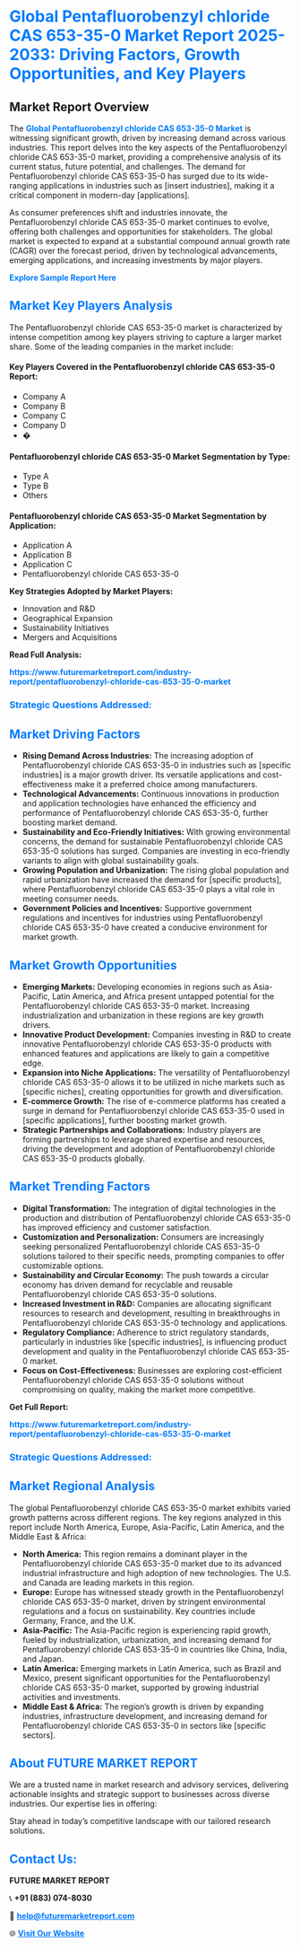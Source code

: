 <h1 style="color: #007BFF;">Global Pentafluorobenzyl chloride CAS 653-35-0 Market Report 2025-2033: Driving Factors, Growth Opportunities, and Key Players</h1>

<section id="overview">
<h2>Market Report Overview</h2>
<p>The <a href="https://www.futuremarketreport.com/industry-report/pentafluorobenzyl-chloride-cas-653-35-0-market" style="color: #007BFF; text-decoration: none;"><strong>Global Pentafluorobenzyl chloride CAS 653-35-0 Market</strong></a> is witnessing significant growth, driven by increasing demand across various industries. This report delves into the key aspects of the Pentafluorobenzyl chloride CAS 653-35-0 market, providing a comprehensive analysis of its current status, future potential, and challenges. The demand for Pentafluorobenzyl chloride CAS 653-35-0 has surged due to its wide-ranging applications in industries such as [insert industries], making it a critical component in modern-day [applications].</p>
<p>As consumer preferences shift and industries innovate, the Pentafluorobenzyl chloride CAS 653-35-0 market continues to evolve, offering both challenges and opportunities for stakeholders. The global market is expected to expand at a substantial compound annual growth rate (CAGR) over the forecast period, driven by technological advancements, emerging applications, and increasing investments by major players.</p>
</section>

<section id="overview">
<p><a href="https://www.futuremarketreport.com/request-sample/reportId=113145" style="color: #007BFF; text-decoration: none;"><strong>Explore Sample Report Here</strong></a></p>
</section>

<section id="key-players">
<h2 style="color: #007BFF;">Market Key Players Analysis</h2>
<p>The Pentafluorobenzyl chloride CAS 653-35-0 market is characterized by intense competition among key players striving to capture a larger market share. Some of the leading companies in the market include:</p>
<h4>Key Players Covered in the Pentafluorobenzyl chloride CAS 653-35-0 Report:</h4>
<ul><li>Company A</li><li>Company B</li><li>Company C</li><li>Company D</li><li>�</li></ul>
<h4>Pentafluorobenzyl chloride CAS 653-35-0 Market Segmentation by Type:</h4>
<ul><li>Type A</li><li>Type B</li><li>Others</li></ul>

<h4>Pentafluorobenzyl chloride CAS 653-35-0 Market Segmentation by Application:</h4>
<ul><li>Application A</li><li>Application B</li><li>Application C</li><li>Pentafluorobenzyl chloride CAS 653-35-0</li></ul>
<p><strong>Key Strategies Adopted by Market Players:</strong></p>
<ul>
<li>Innovation and R&D</li>
<li>Geographical Expansion</li>
<li>Sustainability Initiatives</li>
<li>Mergers and Acquisitions</li>
</ul>
</section>

<section>
<p><strong>Read Full Analysis: </strong></p><a href="https://www.futuremarketreport.com/industry-report/pentafluorobenzyl-chloride-cas-653-35-0-market" style="color: #007BFF; text-decoration: none;"><strong>https://www.futuremarketreport.com/industry-report/pentafluorobenzyl-chloride-cas-653-35-0-market</strong></a>
<h3 style="color: #007BFF;">Strategic Questions Addressed:</h3>
</section>

<section id="driving-factors">
<h2 style="color: #007BFF;">Market Driving Factors</h2>
<ul>
<li><strong>Rising Demand Across Industries:</strong> The increasing adoption of Pentafluorobenzyl chloride CAS 653-35-0 in industries such as [specific industries] is a major growth driver. Its versatile applications and cost-effectiveness make it a preferred choice among manufacturers.</li>
<li><strong>Technological Advancements:</strong> Continuous innovations in production and application technologies have enhanced the efficiency and performance of Pentafluorobenzyl chloride CAS 653-35-0, further boosting market demand.</li>
<li><strong>Sustainability and Eco-Friendly Initiatives:</strong> With growing environmental concerns, the demand for sustainable Pentafluorobenzyl chloride CAS 653-35-0 solutions has surged. Companies are investing in eco-friendly variants to align with global sustainability goals.</li>
<li><strong>Growing Population and Urbanization:</strong> The rising global population and rapid urbanization have increased the demand for [specific products], where Pentafluorobenzyl chloride CAS 653-35-0 plays a vital role in meeting consumer needs.</li>
<li><strong>Government Policies and Incentives:</strong> Supportive government regulations and incentives for industries using Pentafluorobenzyl chloride CAS 653-35-0 have created a conducive environment for market growth.</li>
</ul>
</section>

<section id="growth-opportunities">
<h2 style="color: #007BFF;">Market Growth Opportunities</h2>
<ul>
<li><strong>Emerging Markets:</strong> Developing economies in regions such as Asia-Pacific, Latin America, and Africa present untapped potential for the Pentafluorobenzyl chloride CAS 653-35-0 market. Increasing industrialization and urbanization in these regions are key growth drivers.</li>
<li><strong>Innovative Product Development:</strong> Companies investing in R&D to create innovative Pentafluorobenzyl chloride CAS 653-35-0 products with enhanced features and applications are likely to gain a competitive edge.</li>
<li><strong>Expansion into Niche Applications:</strong> The versatility of Pentafluorobenzyl chloride CAS 653-35-0 allows it to be utilized in niche markets such as [specific niches], creating opportunities for growth and diversification.</li>
<li><strong>E-commerce Growth:</strong> The rise of e-commerce platforms has created a surge in demand for Pentafluorobenzyl chloride CAS 653-35-0 used in [specific applications], further boosting market growth.</li>
<li><strong>Strategic Partnerships and Collaborations:</strong> Industry players are forming partnerships to leverage shared expertise and resources, driving the development and adoption of Pentafluorobenzyl chloride CAS 653-35-0 products globally.</li>
</ul>
</section>

<section id="trending-factors">
<h2 style="color: #007BFF;">Market Trending Factors</h2>
<ul>
<li><strong>Digital Transformation:</strong> The integration of digital technologies in the production and distribution of Pentafluorobenzyl chloride CAS 653-35-0 has improved efficiency and customer satisfaction.</li>
<li><strong>Customization and Personalization:</strong> Consumers are increasingly seeking personalized Pentafluorobenzyl chloride CAS 653-35-0 solutions tailored to their specific needs, prompting companies to offer customizable options.</li>
<li><strong>Sustainability and Circular Economy:</strong> The push towards a circular economy has driven demand for recyclable and reusable Pentafluorobenzyl chloride CAS 653-35-0 solutions.</li>
<li><strong>Increased Investment in R&D:</strong> Companies are allocating significant resources to research and development, resulting in breakthroughs in Pentafluorobenzyl chloride CAS 653-35-0 technology and applications.</li>
<li><strong>Regulatory Compliance:</strong> Adherence to strict regulatory standards, particularly in industries like [specific industries], is influencing product development and quality in the Pentafluorobenzyl chloride CAS 653-35-0 market.</li>
<li><strong>Focus on Cost-Effectiveness:</strong> Businesses are exploring cost-efficient Pentafluorobenzyl chloride CAS 653-35-0 solutions without compromising on quality, making the market more competitive.</li>
</ul>
</section>

<section>
<p><strong>Get Full Report: </strong></p><a href="https://www.futuremarketreport.com/industry-report/pentafluorobenzyl-chloride-cas-653-35-0-market" style="color: #007BFF; text-decoration: none;"><strong>https://www.futuremarketreport.com/industry-report/pentafluorobenzyl-chloride-cas-653-35-0-market</strong></a>
<h3 style="color: #007BFF;">Strategic Questions Addressed:</h3>
</section>


<section id="regional-analysis">
<h2 style="color: #007BFF;">Market Regional Analysis</h2>
<p>The global Pentafluorobenzyl chloride CAS 653-35-0 market exhibits varied growth patterns across different regions. The key regions analyzed in this report include North America, Europe, Asia-Pacific, Latin America, and the Middle East & Africa:</p>
<ul>
<li><strong>North America:</strong> This region remains a dominant player in the Pentafluorobenzyl chloride CAS 653-35-0 market due to its advanced industrial infrastructure and high adoption of new technologies. The U.S. and Canada are leading markets in this region.</li>
<li><strong>Europe:</strong> Europe has witnessed steady growth in the Pentafluorobenzyl chloride CAS 653-35-0 market, driven by stringent environmental regulations and a focus on sustainability. Key countries include Germany, France, and the U.K.</li>
<li><strong>Asia-Pacific:</strong> The Asia-Pacific region is experiencing rapid growth, fueled by industrialization, urbanization, and increasing demand for Pentafluorobenzyl chloride CAS 653-35-0 in countries like China, India, and Japan.</li>
<li><strong>Latin America:</strong> Emerging markets in Latin America, such as Brazil and Mexico, present significant opportunities for the Pentafluorobenzyl chloride CAS 653-35-0 market, supported by growing industrial activities and investments.</li>
<li><strong>Middle East & Africa:</strong> The region’s growth is driven by expanding industries, infrastructure development, and increasing demand for Pentafluorobenzyl chloride CAS 653-35-0 in sectors like [specific sectors].</li>
</ul>
</section>

<footer>
<h2 style="color: #007BFF;">About FUTURE MARKET REPORT</h2>
<p>We are a trusted name in market research and advisory services, delivering actionable insights and strategic support to businesses across diverse industries. Our expertise lies in offering:</p>

<p>Stay ahead in today’s competitive landscape with our tailored research solutions.</p>

<h2 style="color: #007BFF;">Contact Us:</h2>
<p><strong>FUTURE MARKET REPORT</strong></p>
<p>📞 <strong>+91 (883) 074-8030</strong></p>
<p>📧 <strong><a href="mailto:help@futuremarketreport.com" style="color: #007BFF;">help@futuremarketreport.com</a></strong></p>
<p>🌐 <strong><a href="https://www.futuremarketreport.com/" style="color: #007BFF;">Visit Our Website</a></strong></p>
</footer>